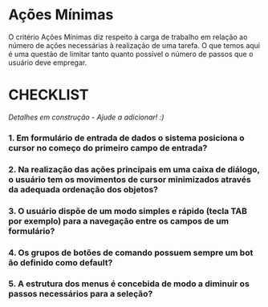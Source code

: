# Ações Mínimas 

O critério Ações Mínimas diz respeito à carga de trabalho em relação ao número de ações necessárias à realização de uma tarefa. O que temos aqui é uma questão de limitar tanto quanto possível o número de passos que o usuário deve empregar.

# CHECKLIST

*Detalhes em construção - Ajude a adicionar! :)* 

### 1. Em formulário de entrada de dados o sistema posiciona o cursor no começo do primeiro campo de entrada?
### 2. Na realização das ações principais em uma caixa de diálogo, o usuário tem os movimentos de cursor minimizados através da adequada ordenação dos objetos?
### 3. O usuário dispõe de um modo simples e rápido (tecla TAB por exemplo) para a navegação entre os campos de um formulário?
### 4. Os grupos de botões de comando possuem sempre um bot ão definido como default?
### 5. A estrutura dos menus é concebida de modo a diminuir os passos necessários para a seleção?
